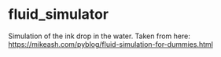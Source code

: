 # fluid_simulator
Simulation of the ink drop in the water. Taken from here: https://mikeash.com/pyblog/fluid-simulation-for-dummies.html
